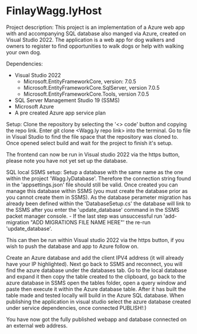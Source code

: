 # FinlayWagg.lyHost

Project description:
This project is an implementation of a Azure web app with and accompanying SQL database also manged via Azure, created on Visual Studio 2022. The application is a web app for dog walkers and owners to register to find opportunities to walk dogs or help with walking your own dog.

Dependencies:
- Visual Studio 2022
  - Microsoft.EntityFrameworkCore, version: 7.0.5
  - Microsoft.EntityFrameworkCore.SqlServer, version 7.0.5
  - Microsoft.EntityFrameworkCore.Tools, version 7.0.5
- SQL Server Management Studio 19 (SSMS)
- Microsoft Azure
- A pre created Azure app service plan

Setup:
Clone the repository by selecting the '<> code' button and copying the repo link.
Enter git clone <Wagg.ly repo link> into the terminal.
Go to file in Visual Studio to find the file space that the repository was cloned to.
Once opened select build and wait for the project to finish it's setup.

The frontend can now be run in Visual studio 2022 via the https button, please note you have not yet set up the database.

SQL local SSMS setup:
Setup a database with the same name as the one within the project 'Wagg.lyDatabase'. Therefore the connection string found in the 'appsettings.json' file should still be valid.
Once created you can manage this database within SSMS (you must create the database prior as you cannot create them in SSMS).
As the database perameter migration has already been defined within the 'DatabaseSetup.cs' the database will link to the SSMS after you enter the 'update_database' command in the SSMS packet manager console.
    - If the last step was unsuccessful run 'add-migration "ADD MIGRATIONS FILE NAME HERE"' the re-run 'update_database'.

This can then be run within Visual studio 2022 via the https button, if you wish to push the database and app to Azure follow on.

Create an Azure database and add the client IPV4 address (it will already have your IP highlighted). 
Next go back to SSMS and reconnect, you will find the azure database under the databases tab.
Go to the local database and expand it then copy the table created to the clipboard, go back to the azure database in SSMS open the tables folder, open a query window and paste then execute it within the Azure database table.
After it has built the table made and tested locally will build in the Azure SQL database.
When publishing the application in visual studio select the azure database created under service dependencies, once connected PUBLISH!:)

You have now got the fully published webapp and database connected on an external web address.
